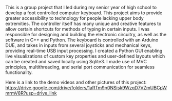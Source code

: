 This is a group project that I led during my senior year of high school to develop a foot controlled computer keyboard. This project aims to provide greater accessibility to technology for people lacking upper body extremities. The controller itself has many unique and creative features to allow certain shortcuts for methods of typing in certain inputs. I was responsible for designing and building the electronic circuitry, as well as the software in C++ and Python. The keyboard is controlled with an Arduino DUE, and takes in inputs from several joysticks and mechanical keys, providing real-time USB input processing. I created a Python GUI enabling live visualizations of custom key properties and user-defined layouts which can be created and saved locally using Sqlite3. I made use of MVC principles, multithreading, and serial port communication for seamless functionality.

Here is a link to the demo videos and other pictures of this project: https://drive.google.com/drive/folders/1aRTm9p0NSisk9WzqD7VZmUBCpWmrmV8R?usp=drive_link
